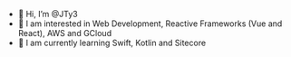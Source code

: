- 👋 Hi, I’m @JTy3
- 👀 I am interested in Web Development, Reactive Frameworks (Vue and React), AWS and GCloud
- 🌱 I am currently learning Swift, Kotlin and Sitecore

<!---
JTy3/JTy3 is a ✨ special ✨ repository because its `README.md` (this file) appears on your GitHub profile.
You can click the Preview link to take a look at your changes.
--->
